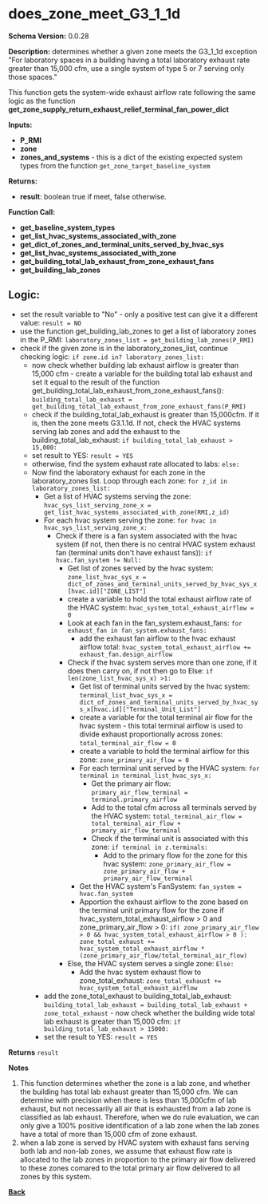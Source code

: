 # does_zone_meet_G3_1_1d  

**Schema Version:** 0.0.28

**Description:** determines whether a given zone meets the G3_1_1d exception "For laboratory spaces in a building having a total laboratory exhaust rate greater than 15,000 cfm, use a single system of type 5 or 7 serving only those spaces."

This function gets the system-wide exhaust airflow rate following the same logic as the function **get_zone_supply_return_exhaust_relief_terminal_fan_power_dict**

**Inputs:** 
- **P_RMI**
- **zone**
- **zones_and_systems** - this is a dict of the existing expected system types from the function `get_zone_target_baseline_system`

**Returns:**  
- **result**: boolean true if meet, false otherwise.
 
**Function Call:**
- **get_baseline_system_types**
- **get_list_hvac_systems_associated_with_zone**
- **get_dict_of_zones_and_terminal_units_served_by_hvac_sys**   
- **get_list_hvac_systems_associated_with_zone**
- **get_building_total_lab_exhaust_from_zone_exhaust_fans**
- **get_building_lab_zones**

## Logic:
- set the result variable to "No" - only a positive test can give it a different value: `result = NO`
- use the function get_building_lab_zones to get a list of laboratory zones in the P_RMI: `laboratory_zones_list = get_building_lab_zones(P_RMI)`
- check if the given zone is in the laboratory_zones_list, continue checking logic: `if zone.id in? laboratory_zones_list:`
    - now check whether building lab exhaust airflow is greater than 15,000 cfm - create a variable for the building total lab exhaust and set it equal to the result of the function get_building_total_lab_exhaust_from_zone_exhaust_fans(): `building_total_lab_exhaust = get_building_total_lab_exhaust_from_zone_exhaust_fans(P_RMI)`
    - check if the building_total_lab_exhaust is greater than 15,000cfm.  If it is, then the zone meets G3.1.1d.  If not, check the HVAC systems serving lab zones and add the exhaust to the building_total_lab_exhaust: `if building_total_lab_exhaust > 15,000:`
     - set result to YES: `result = YES`
    - otherwise, find the system exhaust rate allocated to labs: `else:`
     - Now find the laboratory exhaust for each zone in the laboratory_zones list.  Loop through each zone: `for z_id in laboratory_zones_list:`
        - Get a list of HVAC systems serving the zone: `hvac_sys_list_serving_zone_x =  get_list_hvac_systems_associated_with_zone(RMI,z_id)`  
        - For each hvac system serving the zone: `for hvac in hvac_sys_list_serving_zone_x:`  
            - Check if there is a fan system associated with the hvac system (if not, then there is no central HVAC system exhaust fan (terminal units don't have exhaust fans)): `if hvac.fan_system != Null:`  
                - Get list of zones served by the hvac system: `zone_list_hvac_sys_x = dict_of_zones_and_terminal_units_served_by_hvac_sys_x[hvac.id]["ZONE_LIST"]`  
                - create a variable to hold the total exhaust airflow rate of the HVAC system: `hvac_system_total_exhaust_airflow = 0`
                - Look at each fan in the fan_system.exhaust_fans: `for exhaust_fan in fan_system.exhaust_fans:`
                    - add the exhaust fan airflow to the hvac exhaust airflow total: `hvac_system_total_exhaust_airflow += exhaust_fan.design_airflow`
                - Check if the hvac system serves more than one zone, if it does then carry on, if not then go to Else: `if len(zone_list_hvac_sys_x) >1:`  
                    - Get list of terminal units served by the hvac system: `terminal_list_hvac_sys_x = dict_of_zones_and_terminal_units_served_by_hvac_sys_x[hvac.id]["Terminal_Unit_List"]`  
                    - create a variable for the total terminal air flow for the hvac system - this total terminal airflow is used to divide exhaust proportionally across zones: `total_terminal_air_flow = 0`
                    - create a variable to hold the terminal airflow for this zone: `zone_primary_air_flow = 0`
                    - For each terminal unit served by the HVAC system: `for terminal in terminal_list_hvac_sys_x:`  
                        - Get the primary air flow: `primary_air_flow_terminal = terminal.primary_airflow`  
                        - Add to the total cfm across all terminals served by the HVAC system: `total_terminal_air_flow = total_terminal_air_flow + primary_air_flow_terminal`  
                        - Check if the terminal unit is associated with this zone: `if terminal in z.terminals:`   
                            - Add to the primary flow for the zone for this hvac system:  `zone_primary_air_flow = zone_primary_air_flow + primary_air_flow_terminal`  
                    - Get the HVAC system's FanSystem: `fan_system = hvac.fan_system`
                    - Apportion the exhaust airflow to the zone based on the terminal unit primary flow for the zone if hvac_system_total_exhaust_airflow > 0 and zone_primary_air_flow > 0: `if( zone_primary_air_flow > 0 && hvac_system_total_exhaust_airflow > 0 ): zone_total_exhaust += hvac_system_total_exhaust_airflow * (zone_primary_air_flow/total_terminal_air_flow)`
                - Else, the HVAC system serves a single zone: `Else:`  
                    - Add the hvac system exhaust flow to zone_total_exhaust: `zone_total_exhaust += hvac_system_total_exhaust_airflow`  
        - add the zone_total_exhaust to building_total_lab_exhaust: `building_total_lab_exhaust = building_total_lab_exhaust + zone_total_exhaust`
      - now check whether the building wide total lab exhaust is greater than 15,000 cfm: `if building_total_lab_exhaust > 15000:`
        - set the result to YES: `result = YES`



**Returns** `result`

**Notes**
1.  This function determines whether the zone is a lab zone, and whether the building has total lab exhaust greater than 15,000 cfm.  We can determine with precision when there is less than 15,000cfm of lab exhaust, but not necessarily all air that is exhausted from a lab zone is classified as lab exhaust.  Therefore, when we do rule evaluation, we can only give a 100% positive identification of a lab zone when the lab zones have a total of more than 15,000 cfm of zone exhaust.
2.  when a lab zone is served by HVAC system with exhaust fans serving both lab and non-lab zones, we assume that exhaust flow rate is allocated to the lab zones in proportion to the primary air flow delivered to these zones comared to the total primary air flow delivered to all zones by this system.


**[Back](../_toc.md)**

